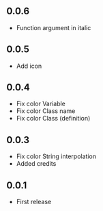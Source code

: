 ## 0.0.6
- Function argument in italic

## 0.0.5
- Add icon

## 0.0.4
- Fix color Variable
- Fix color Class name
- Fix color Class (definition)

## 0.0.3
- Fix color String interpolation
- Added credits

## 0.0.1
- First release
